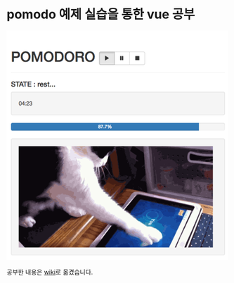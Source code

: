 # pomodo 예제 실습을 통한 vue 공부

![ScreenShot](https://github.com/rmcodestar/study-vue-js/blob/master/img/pomodoro.png)


공부한 내용은 [wiki](https://github.com/rmcodestar/study-vue-js/wiki/pomodo-example)로 옮겼습니다.
